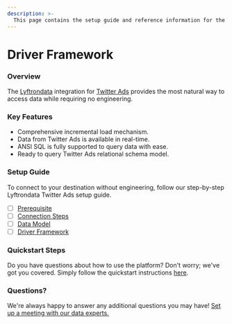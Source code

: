 ```yaml
---
description: >-
  This page contains the setup guide and reference information for the Twitter Ads source connector.
---
```


# Driver Framework

### Overview

The [Lyftrondata](https://www.lyftrondata.com/) integration for [Twitter Ads](None) provides the most natural way to access data while requiring no engineering.

### Key Features

* Comprehensive incremental load mechanism.
* Data from Twitter Ads is available in real-time.&#x20;
* ANSI SQL is fully supported to query data with ease.
* Ready to query Twitter Ads relational schema model.

### Setup Guide

To connect to your destination without engineering, follow our step-by-step Lyftrondata Twitter Ads setup guide.

* [ ] [Prerequisite](../prerequisite.md)
* [ ] [Connection Steps](../connection-steps.md)
* [ ] [Data Model](../data-model/erd.md)
* [ ] [Driver Framework](../driver-framework/)

### Quickstart Steps

Do you have questions about how to use the platform? Don't worry; we've got you covered. Simply follow the quickstart instructions [here](../driver-framework/README.md).

### Questions? <a href="#questions" id="questions"></a>

We're always happy to answer any additional questions you may have! [Set up a meeting with our data experts.](https://www.lyftrondata.com/book-a-meeting/)


